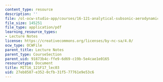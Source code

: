 ```yaml
---
content_type: resource
description: ''
file: /ol-ocw-studio-app/courses/16-121-analytical-subsonic-aerodynamics-fall-2017/27eb8587e3520cfb31f577761e9e53c6_MIT16_121F17_lec03.pdf
file_size: 145251
file_type: application/pdf
learning_resource_types:
- Lecture Notes
license: https://creativecommons.org/licenses/by-nc-sa/4.0/
ocw_type: OCWFile
parent_title: Lecture Notes
parent_type: CourseSection
parent_uid: 91873b4c-ffe9-6d69-c19b-5e4cae1e0165
resourcetype: Document
title: MIT16_121F17_lec03
uid: 27eb8587-e352-0cfb-31f5-77761e9e53c6
---
```

